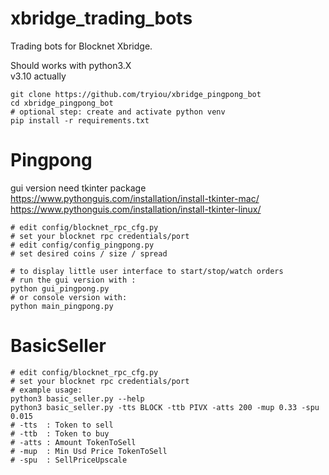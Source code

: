 # xbridge_trading_bots
Trading bots for Blocknet Xbridge.

Should works with python3.X \
v3.10 actually

```
git clone https://github.com/tryiou/xbridge_pingpong_bot
cd xbridge_pingpong_bot
# optional step: create and activate python venv
pip install -r requirements.txt
```
# Pingpong
gui version need tkinter package\
https://www.pythonguis.com/installation/install-tkinter-mac/ \
https://www.pythonguis.com/installation/install-tkinter-linux/
```
# edit config/blocknet_rpc_cfg.py
# set your blocknet rpc credentials/port
# edit config/config_pingpong.py
# set desired coins / size / spread

# to display little user interface to start/stop/watch orders 
# run the gui version with :
python gui_pingpong.py 
# or console version with:
python main_pingpong.py

```

# BasicSeller
```
# edit config/blocknet_rpc_cfg.py
# set your blocknet rpc credentials/port
# example usage:
python3 basic_seller.py --help
python3 basic_seller.py -tts BLOCK -ttb PIVX -atts 200 -mup 0.33 -spu 0.015
# -tts  : Token to sell
# -ttb  : Token to buy
# -atts : Amount TokenToSell
# -mup  : Min Usd Price TokenToSell
# -spu  : SellPriceUpscale
  
```
 
